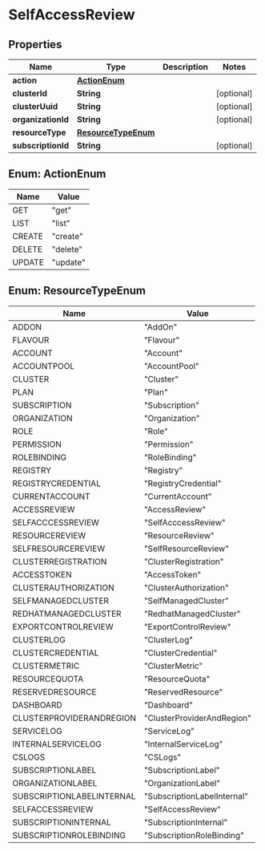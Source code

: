 

# SelfAccessReview


## Properties

Name | Type | Description | Notes
------------ | ------------- | ------------- | -------------
**action** | [**ActionEnum**](#ActionEnum) |  | 
**clusterId** | **String** |  |  [optional]
**clusterUuid** | **String** |  |  [optional]
**organizationId** | **String** |  |  [optional]
**resourceType** | [**ResourceTypeEnum**](#ResourceTypeEnum) |  | 
**subscriptionId** | **String** |  |  [optional]



## Enum: ActionEnum

Name | Value
---- | -----
GET | &quot;get&quot;
LIST | &quot;list&quot;
CREATE | &quot;create&quot;
DELETE | &quot;delete&quot;
UPDATE | &quot;update&quot;



## Enum: ResourceTypeEnum

Name | Value
---- | -----
ADDON | &quot;AddOn&quot;
FLAVOUR | &quot;Flavour&quot;
ACCOUNT | &quot;Account&quot;
ACCOUNTPOOL | &quot;AccountPool&quot;
CLUSTER | &quot;Cluster&quot;
PLAN | &quot;Plan&quot;
SUBSCRIPTION | &quot;Subscription&quot;
ORGANIZATION | &quot;Organization&quot;
ROLE | &quot;Role&quot;
PERMISSION | &quot;Permission&quot;
ROLEBINDING | &quot;RoleBinding&quot;
REGISTRY | &quot;Registry&quot;
REGISTRYCREDENTIAL | &quot;RegistryCredential&quot;
CURRENTACCOUNT | &quot;CurrentAccount&quot;
ACCESSREVIEW | &quot;AccessReview&quot;
SELFACCCESSREVIEW | &quot;SelfAcccessReview&quot;
RESOURCEREVIEW | &quot;ResourceReview&quot;
SELFRESOURCEREVIEW | &quot;SelfResourceReview&quot;
CLUSTERREGISTRATION | &quot;ClusterRegistration&quot;
ACCESSTOKEN | &quot;AccessToken&quot;
CLUSTERAUTHORIZATION | &quot;ClusterAuthorization&quot;
SELFMANAGEDCLUSTER | &quot;SelfManagedCluster&quot;
REDHATMANAGEDCLUSTER | &quot;RedhatManagedCluster&quot;
EXPORTCONTROLREVIEW | &quot;ExportControlReview&quot;
CLUSTERLOG | &quot;ClusterLog&quot;
CLUSTERCREDENTIAL | &quot;ClusterCredential&quot;
CLUSTERMETRIC | &quot;ClusterMetric&quot;
RESOURCEQUOTA | &quot;ResourceQuota&quot;
RESERVEDRESOURCE | &quot;ReservedResource&quot;
DASHBOARD | &quot;Dashboard&quot;
CLUSTERPROVIDERANDREGION | &quot;ClusterProviderAndRegion&quot;
SERVICELOG | &quot;ServiceLog&quot;
INTERNALSERVICELOG | &quot;InternalServiceLog&quot;
CSLOGS | &quot;CSLogs&quot;
SUBSCRIPTIONLABEL | &quot;SubscriptionLabel&quot;
ORGANIZATIONLABEL | &quot;OrganizationLabel&quot;
SUBSCRIPTIONLABELINTERNAL | &quot;SubscriptionLabelInternal&quot;
SELFACCESSREVIEW | &quot;SelfAccessReview&quot;
SUBSCRIPTIONINTERNAL | &quot;SubscriptionInternal&quot;
SUBSCRIPTIONROLEBINDING | &quot;SubscriptionRoleBinding&quot;



